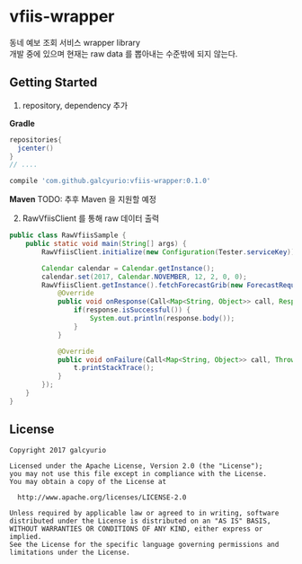 # vfiis-wrapper
동네 예보 조회 서비스 wrapper library  
개발 중에 있으며 현재는 raw data 를 뽑아내는 수준밖에 되지 않는다.

## Getting Started
1. repository, dependency 추가

__Gradle__

````gradle
repositories{
  jcenter()
}
// ....

compile 'com.github.galcyurio:vfiis-wrapper:0.1.0'
````

__Maven__
TODO: 추후 Maven 을 지원할 예정


2. RawVfiisClient 를 통해 raw 데이터 출력
````java
public class RawVfiisSample {
    public static void main(String[] args) {
        RawVfiisClient.initialize(new Configuration(Tester.serviceKey));

        Calendar calendar = Calendar.getInstance();
        calendar.set(2017, Calendar.NOVEMBER, 12, 2, 0, 0);
        RawVfiisClient.getInstance().fetchForecastGrib(new ForecastRequest(calendar.getTime(), 60, 127)).enqueue(new Callback<Map<String, Object>>() {
            @Override
            public void onResponse(Call<Map<String, Object>> call, Response<Map<String, Object>> response) {
                if(response.isSuccessful()) {
                    System.out.println(response.body());
                }
            }

            @Override
            public void onFailure(Call<Map<String, Object>> call, Throwable t) {
                t.printStackTrace();
            }
        });
    }
}
````

## License
````
Copyright 2017 galcyurio

Licensed under the Apache License, Version 2.0 (the "License");
you may not use this file except in compliance with the License.
You may obtain a copy of the License at

  http://www.apache.org/licenses/LICENSE-2.0

Unless required by applicable law or agreed to in writing, software
distributed under the License is distributed on an "AS IS" BASIS,
WITHOUT WARRANTIES OR CONDITIONS OF ANY KIND, either express or implied.
See the License for the specific language governing permissions and
limitations under the License.
````
